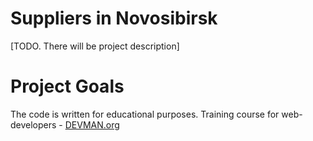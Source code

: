 # Suppliers in Novosibirsk

[TODO. There will be project description]

# Project Goals

The code is written for educational purposes. Training course for web-developers - [DEVMAN.org](https://devman.org)
